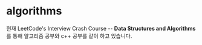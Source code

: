 # algorithms

현재 LeetCode's Interview Crash Course -- **Data Structures and Algorithms**를 통해 알고리즘 공부와 c++ 공부를 같이 하고 있습니다.
